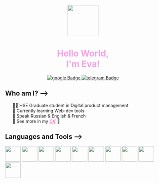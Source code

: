 <div id="header" align="center">
  <img height="100" width="100" src="https://media.giphy.com/media/H3JHrs7JC6duvenDW8/giphy.gif?cid=ecf05e47p45gip2fx65br8njn0jpbv2c1r1r11oikbvv4oca&ep=v1_stickers_search&rid=giphy.gif&ct=s">
  </div>
<div id= "info" align="center">
    <h1 style="color:#FBA0E3">Hello World, <br>I'm Eva!</h1>
  <div align="center">
    <a href="https://mail.google.com/mail/ev.p.mikhaylova">
      <img src="https://img.shields.io/badge/google-pink?style=for-the-badge&logo=google&logoColor=white" alt="google Badge"/>
    </a>
<a href="https://t.me/FUTURMANIST">
      <img src="https://img.shields.io/badge/telegram-pink?style=for-the-badge&logo=telegram&logoColor=white" alt="telegram Badge"/>
    </a>
  </div>
    <h2 align="left">Who am I? --></h2>
   <ul align="left" type="none">
    <li>👩‍🎓 HSE Graduate student in Digital product management</li>
    <li>👾 Currently learning Web-dev tools</li>
    <li>💬 Speak Russian & English & French</li>
    <li>💖 See more in my <b><a href="http://portfolio.eva.m.tilda.ws/portfolio_main" style="color:hotpink">CV</a></b> 💖</li>
   </ul>
</div>

<div id="tools" align="left">
    <h2>Languages and Tools --></h2>
    <img width="50" height="50" src="https://cdn.jsdelivr.net/gh/devicons/devicon@latest/icons/html5/html5-plain-wordmark.svg"/>
    <img width="50" height="50" src="https://cdn.jsdelivr.net/gh/devicons/devicon@latest/icons/css3/css3-plain-wordmark.svg" />
    <img width="50" height="50" src="https://cdn.jsdelivr.net/gh/devicons/devicon@latest/icons/bootstrap/bootstrap-original-wordmark.svg" />   
    <img width="50" height="50" src="https://cdn.jsdelivr.net/gh/devicons/devicon@latest/icons/javascript/javascript-plain.svg" />
    <img width="50" height="50" src="https://cdn.jsdelivr.net/gh/devicons/devicon@latest/icons/jquery/jquery-plain-wordmark.svg" />
    <img width="50" height="50" src="https://cdn.jsdelivr.net/gh/devicons/devicon@latest/icons/nodejs/nodejs-plain-wordmark.svg" />   
    <img width="50" height="50" src="https://cdn.jsdelivr.net/gh/devicons/devicon@latest/icons/react/react-original-wordmark.svg" />
    <img width="50" height="50" src="https://cdn.jsdelivr.net/gh/devicons/devicon@latest/icons/azuresqldatabase/azuresqldatabase-original.svg" />
    <img width="50" height="50" src="https://cdn.jsdelivr.net/gh/devicons/devicon@latest/icons/postgresql/postgresql-plain-wordmark.svg" />
    <img width="50" height="50" src="https://cdn.jsdelivr.net/gh/devicons/devicon@latest/icons/figma/figma-original.svg" />    
    </div>
